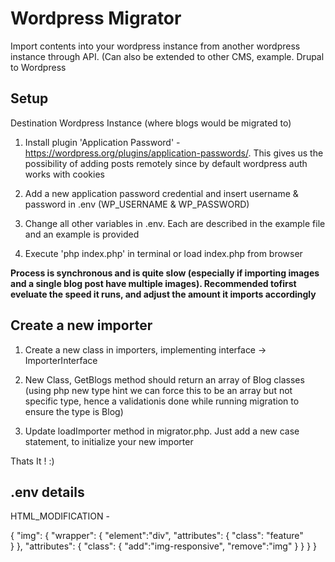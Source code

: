 # Wordpress Migrator

Import contents into your wordpress instance from another wordpress instance through API. (Can also be extended to other CMS, example. Drupal to Wordpress

## Setup

Destination Wordpress Instance (where blogs would be migrated to)

1. Install plugin 'Application Password' - https://wordpress.org/plugins/application-passwords/. This gives us the possibility of adding posts remotely since by default wordpress auth works with cookies

2. Add a new application password credential and insert username & password in .env (WP_USERNAME & WP_PASSWORD)

3. Change all other variables in .env. Each are described in the example file and an example is provided

4. Execute 'php index.php' in terminal or load index.php from browser

**Process is synchronous and is quite slow (especially if importing images and a single blog post have multiple images). Recommended tofirst eveluate the speed it runs, and adjust the amount it imports accordingly**


## Create a new importer

1. Create a new class in importers, implementing interface -> ImporterInterface

2. New Class, GetBlogs method should return an array of Blog classes (using php new type hint we can force this to be an array but not specific type, hence a validationis done while running migration to ensure the type is Blog)

3. Update loadImporter method in migrator.php. Just add a new case statement, to initialize your new importer

Thats It ! :) 


## .env details

HTML_MODIFICATION - 

{
    "img":
    {
        "wrapper": {
            "element":"div",
            "attributes": {
                "class": "feature"       
            }
        },
        "attributes": {
            "class": {
                "add":"img-responsive",
                "remove":"img"
            }
        }
    }
}
